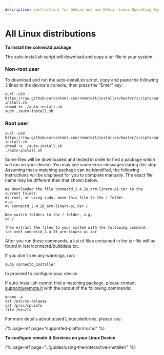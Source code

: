 ```yaml
---
description: instructions for Debian and non-Debian Linux Operating Systems
---
```


# All Linux distributions

**To install the connectd package**

The auto-install.sh script will download and copy a tar file to your system.   

### Non-root user

To download and run the auto-install.sh script, copy and paste the following 3 lines to the device's console, then press the "Enter" key:

```text
curl -LkO https://raw.githubusercontent.com/remoteit/installer/master/scripts/auto-install.sh
chmod +x ./auto-install.sh
sudo ./auto-install.sh
```

### Root user

```text
curl -LkO https://raw.githubusercontent.com/remoteit/installer/master/scripts/auto-install.sh
chmod +x ./auto-install.sh
./auto-install.sh
```

Some files will be downloaded and tested in order to find a package which will run on your device.  You may see some error messages during this step.  Assuming that a matching package can be identified, the following instructions will be displayed for you to complete manually.  The exact file name may be different than that shown below.

```text
We downloaded the file connectd_2.4.26_arm-linaro-pi.tar to the current folder.
As root, or using sudo, move this file to the / folder.
e.g.
mv connectd_2.4.26_arm-linaro-pi.tar /

Now switch folders to the / folder, e.g.
cd /

Then extract the files to your system with the following command:
tar xvhf connectd_2.4.26_arm-linaro-pi.tar
```

After you run these commands, a list of files contained in the tar file will be found in /etc/connectd/builddate.txt.

If you don't see any warnings, run:

```text
sudo connectd_installer
```

to proceed to configure your device.

If auto-install.sh cannot find a matching package, please contact support@remote.it with the output of the following commands:

```text
uname -a
cat /etc/os-release
cat /proc/cpuinfo
file /bin/ls
```

For more details about tested Linux platforms, please see:

{% page-ref page="supported-platforms.md" %}

**To configure remote.it Services on your Linux Device**

{% page-ref page="../guides/using-the-interactive-installer/" %}

